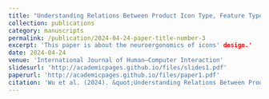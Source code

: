 ```yaml
---
title: "Understanding Relations Between Product Icon Type, Feature Type, and Abstraction: Evidence From ERPs and Eye-Tracking Studys"
collection: publications
category: manuscripts
permalink: /publication/2024-04-24-paper-title-number-3
excerpt: 'This paper is about the neuroergonomics of icons' design.'
date: 2024-04-24
venue: 'International Journal of Human–Computer Interaction'
slidesurl: 'http://academicpages.github.io/files/slides1.pdf'
paperurl: 'http://academicpages.github.io/files/paper1.pdf'
citation: 'Wu et al. (2024). &quot;Understanding Relations Between Product Icon Type, Feature Type, and Abstraction: Evidence From ERPs and Eye-Tracking Studys.&quot; <i>International Journal of Human–Computer Interaction</i>. 1(1).'
---
```

